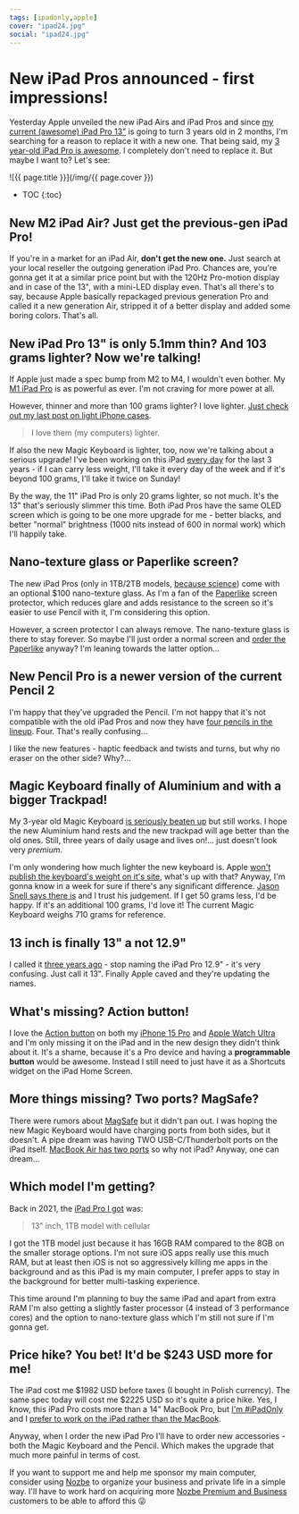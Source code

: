 ```yaml
---
tags: [ipadonly,apple]
cover: "ipad24.jpg"
social: "ipad24.jpg"
---
```


# New iPad Pros announced - first impressions!

Yesterday Apple unveiled the new iPad Airs and iPad Pros and since [my current (awesome) iPad Pro 13"](/ipad13pro) is going to turn 3 years old in 2 months, I'm searching for a reason to replace it with a new one. That being said, my [3 year-old iPad Pro is awesome](/ipadv). I completely don't need to replace it.  But maybe I want to? Let's see:

<!--More-->

![{{ page.title }}](/img/{{ page.cover }})

* TOC
{:toc}

## New M2 iPad Air? Just get the previous-gen iPad Pro!

If you're in a market for an iPad Air, **don't get the new one.** Just search at your local reseller the outgoing generation iPad Pro. Chances are, you're gonna get it at a similar price point but with the 120Hz Pro-motion display and in case of the 13", with a mini-LED display even. That's all there's to say, because Apple basically repackaged previous generation Pro and called it a new generation Air, stripped it of a better display and added some boring colors. That's all.

## New iPad Pro 13" is only 5.1mm thin? And 103 grams lighter? Now we're talking!

If Apple just made a spec bump from M2 to M4, I wouldn't even bother. My [M1 iPad Pro](/ipad13) is as powerful as ever. I'm not craving for more power at all.

However, thinner and more than 100 grams lighter? I love lighter. [Just check out my last post on light iPhone cases](/case).

> I love them (my computers) lighter.

If also the new Magic Keyboard is lighter, too, now we're talking about a serious upgrade! I've been working on this iPad [every day](/ipadonly) for the last 3 years - if I can carry less weight, I'll take it every day of the week and if it's beyond 100 grams, I'll take it twice on Sunday!

By the way, the 11" iPad Pro is only 20 grams lighter, so not much. It's the 13" that's seriously slimmer this time. Both iPad Pros have the same OLED screen which is going to be one more upgrade for me - better blacks, and better "normal" brightness (1000 nits instead of 600 in normal work) which I'll happily take.

## Nano-texture glass or Paperlike screen?

The new iPad Pros (only in 1TB/2TB models, [because science](https://twitter.com/JonyIveParody/status/1787917719406284948)) come with an optional $100 nano-texture glass. As I'm a fan of the [Paperlike](https://paperlike.com) screen protector, which reduces glare and adds resistance to the screen so it's easier to use Pencil with it, I'm considering this option.

However, a screen protector I can always remove. The nano-texture glass is there to stay forever. So maybe I'll just order a normal screen and [order the Paperlike](https://www.amazon.com/dp/B0BJKPQNYH/?tag=sliwinski-20) anyway? I'm leaning towards the latter option…

## New Pencil Pro is a newer version of the current Pencil 2

I'm happy that they've upgraded the Pencil. I'm not happy that it's not compatible with the old iPad Pros and now they have [four pencils in the lineup](https://social.nozbe.com/@michael/112400656894220192). Four. That's really confusing…

I like the new features - haptic feedback and twists and turns, but why no eraser on the other side? Why?…

## Magic Keyboard finally of Aluminium and with a bigger Trackpad!

My 3-year old Magic Keyboard [is seriously beaten up](https://social.nozbe.com/@michael/112404738802552651) but still works. I hope the new Aluminium hand rests and the new trackpad will age better than the old ones. Still, three years of daily usage and lives on!… just doesn't look very *premium*.

I'm only wondering how much lighter the new keyboard is. Apple [won't publish the keyboard's weight on it's site](https://www.apple.com/shop/product/MWR53LL/A/magic-keyboard-for-ipad-pro-13%E2%80%91inch-m4-us-english-black), what's up with that? Anyway, I'm gonna know in a week for sure if there's any significant difference. [Jason Snell says there is](https://zeppelin.flights/@jsnell/112405324812900371) and I trust his judgement. If I get 50 grams less, I'd be happy. If it's an additional 100 grams, I'd love it! The current Magic Keyboard weighs 710 grams for reference.

## 13 inch is finally 13" a not 12.9"

I called it [three years ago](/ipad13) - stop naming the iPad Pro 12.9" - it's very confusing. Just call it 13". Finally Apple caved and they're updating the names.

## What's missing? Action button!

I love the [Action button](/action) on both my [iPhone 15 Pro](/iphone15/) and [Apple Watch Ultra](/ultra/) and I'm only missing it on the iPad and in the new design they didn't think about it. It's a shame, because it's a Pro device and having a **programmable button** would be awesome. Instead I still need to just have it as a Shortcuts widget on the iPad Home Screen.

## More things missing? Two ports? MagSafe?

There were rumors about [MagSafe](/magsafe) but it didn't pan out. I was hoping the new Magic Keyboard would have charging ports from both sides, but it doesn't. A pipe dream was having TWO USB-C/Thunderbolt ports on the iPad itself. [MacBook Air has two ports](/ipadmac/) so why not iPad? Anyway, one can dream…

## Which model I'm getting?

Back in 2021, the [iPad Pro I got](/ipad13) was:

> 13" inch,  1TB model with cellular

I got the 1TB model just because it has 16GB RAM compared to the 8GB on the smaller storage options. I'm not sure iOS apps really use this much RAM, but at least then iOS is not so aggressively killing me apps in the background and as this iPad is my main computer, I prefer apps to stay in the background for better multi-tasking experience.

This time around I'm planning to buy the same iPad and apart from extra RAM I'm also getting a slightly faster processor (4 instead of 3 performance cores) and the option to nano-texture glass which I'm still not sure if I'm gonna get.

## Price hike? You bet! It'd be $243 USD more for me! 

The iPad cost me $1982 USD before taxes (I bought in Polish currency). The same spec today will cost me $2225 USD so it's quite a price hike. Yes, I know, this iPad Pro costs more than a 14" MacBook Pro, but [I'm #iPadOnly](/ipadonly) and I [prefer to work on the iPad rather than the MacBook](/ipadv).

Anyway, when I order the new iPad Pro I'll have to order new accessories - both the Magic Keyboard and the Pencil. Which makes the upgrade that much more painful in terms of cost.

If you want to support me and help me sponsor my main computer, consider using [Nozbe][n] to organize your business and private life in a simple way. I'll have to work hard on acquiring more [Nozbe Premium and Business](https://nozbe.com/free?c=michaelteam) customers to be able to afford this 😜


[n]: https://michael.gratis/nozbe
[np]: https://michael.gratis/nozbepersonal